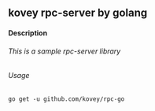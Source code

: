 ## kovey rpc-server by golang
#### Description
###### This is a sample rpc-server library
###### Usage
    go get -u github.com/kovey/rpc-go
